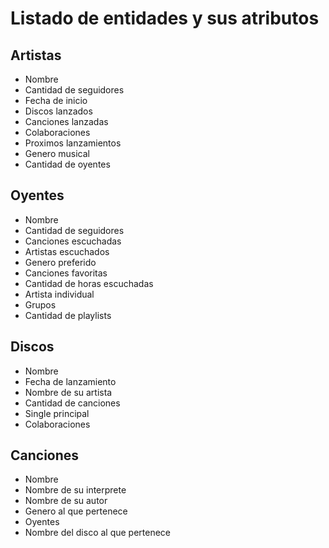 # Listado de entidades y sus atributos

## Artistas 
- Nombre
- Cantidad de seguidores
- Fecha de inicio
-  Discos lanzados
- Canciones lanzadas
- Colaboraciones
- Proximos lanzamientos
- Genero musical
- Cantidad de oyentes

## Oyentes
- Nombre
- Cantidad de seguidores
- Canciones escuchadas
- Artistas escuchados 
- Genero preferido
- Canciones favoritas
- Cantidad de horas escuchadas 
- Artista individual
- Grupos
- Cantidad de playlists 

## Discos
- Nombre
- Fecha de lanzamiento
- Nombre de su artista
- Cantidad de canciones
- Single principal 
- Colaboraciones

## Canciones
- Nombre
- Nombre de su interprete
- Nombre de su autor
- Genero al que pertenece
- Oyentes
- Nombre del disco al que pertenece
